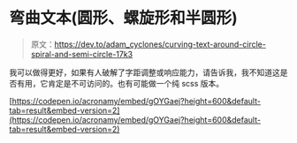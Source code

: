 # 弯曲文本(圆形、螺旋形和半圆形)

> 原文：<https://dev.to/adam_cyclones/curving-text-around-circle-spiral-and-semi-circle-17k3>

我可以做得更好，如果有人破解了字距调整或响应能力，请告诉我，我不知道这是否有用，它肯定是不可访问的。也有可能做一个纯 scss 版本。

[https://codepen.io/acronamy/embed/gOYGaej?height=600&default-tab=result&embed-version=2](https://codepen.io/acronamy/embed/gOYGaej?height=600&default-tab=result&embed-version=2)